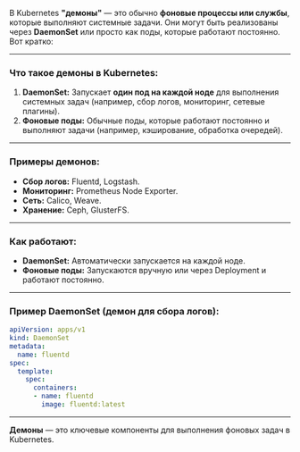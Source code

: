 

В Kubernetes **"демоны"** — это обычно **фоновые процессы или службы**, которые выполняют системные задачи. Они могут быть реализованы через **DaemonSet** или просто как поды, которые работают постоянно. Вот кратко:

---

### **Что такое демоны в Kubernetes:**
1. **DaemonSet:** Запускает **один под на каждой ноде** для выполнения системных задач (например, сбор логов, мониторинг, сетевые плагины).
2. **Фоновые поды:** Обычные поды, которые работают постоянно и выполняют задачи (например, кэширование, обработка очередей).

---

### **Примеры демонов:**
- **Сбор логов:** Fluentd, Logstash.
- **Мониторинг:** Prometheus Node Exporter.
- **Сеть:** Calico, Weave.
- **Хранение:** Ceph, GlusterFS.

---

### **Как работают:**
- **DaemonSet:** Автоматически запускается на каждой ноде.
- **Фоновые поды:** Запускаются вручную или через Deployment и работают постоянно.

---

### **Пример DaemonSet (демон для сбора логов):**
```yaml
apiVersion: apps/v1
kind: DaemonSet
metadata:
  name: fluentd
spec:
  template:
    spec:
      containers:
      - name: fluentd
        image: fluentd:latest
```

---

**Демоны** — это ключевые компоненты для выполнения фоновых задач в Kubernetes.